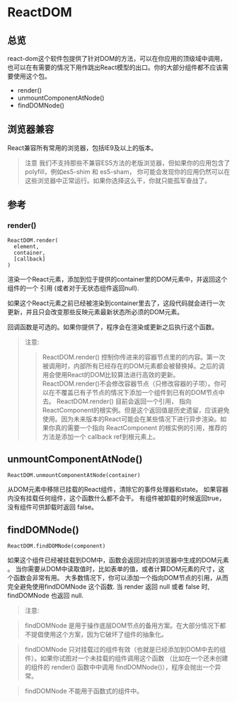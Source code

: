 # ReactDOM

## 总览

react-dom这个软件包提供了针对DOM的方法，可以在你应用的顶级域中调用，也可以在有需要的情况下用作跳出React模型的出口。你的大部分组件都不应该需要使用这个包。

- render()
- unmountComponentAtNode()
- findDOMNode()

## 浏览器兼容

React兼容所有常用的浏览器，包括IE9及以上的版本。

>注意
 我们不支持那些不兼容ES5方法的老版浏览器，但如果你的应用包含了polyfill，例如es5-shim 和 es5-sham，
 你可能会发现你的应用仍然可以在这些浏览器中正常运行。如果你选择这么干，你就只能孤军奋战了。
 
 
## 参考

### render()

    ReactDOM.render(
      element,
      container,
      [callback]
    )
    
渲染一个React元素，添加到位于提供的container里的DOM元素中，并返回这个组件的一个 引用 (或者对于无状态组件返回null).

如果这个React元素之前已经被渲染到container里去了，这段代码就会进行一次更新，并且只会改变那些反映元素最新状态所必须的DOM元素。

回调函数是可选的。如果你提供了，程序会在渲染或更新之后执行这个函数。

> 注意:
>>  ReactDOM.render() 控制你传进来的容器节点里的的内容。第一次被调用时，内部所有已经存在的DOM元素都会被替换掉。之后的调用会使用React的DOM比较算法进行高效的更新。
>>  ReactDOM.render()不会修改容器节点（只修改容器的子项）。你可以在不覆盖已有子节点的情况下添加一个组件到已有的DOM节点中去。
>>  ReactDOM.render() 目前会返回一个引用， 指向 ReactComponent的根实例。但是这个返回值是历史遗留，应该避免使用。因为未来版本的React可能会在某些情况下进行异步渲染。如果你真的需要一个指向 ReactComponent 的根实例的引用，推荐的方法是添加一个 callback ref到根元素上。 

## unmountComponentAtNode()

    ReactDOM.unmountComponentAtNode(container)
    
从DOM元素中移除已挂载的React组件，清除它的事件处理器和state。
如果容器内没有挂载任何组件，这个函数什么都不会干。 有组件被卸载的时候返回true，没有组件可供卸载时返回 false。

## findDOMNode()

    ReactDOM.findDOMNode(component)
    
如果这个组件已经被挂载到DOM中，函数会返回对应的浏览器中生成的DOM元素 。
当你需要从DOM中读取值时，比如表单的值，或者计算DOM元素的尺寸，这个函数会非常有用。
 大多数情况下，你可以添加一个指向DOM节点的引用，从而完全避免使用findDOMNode 这个函数. 当 render 返回 null 或者 false 时, findDOMNode 也返回 null.
 
 > 注意:
 
 >   findDOMNode 是用于操作底层DOM节点的备用方案。在大部分情况下都不提倡使用这个方案，因为它破坏了组件的抽象化。
   
 >   findDOMNode 只对挂载过的组件有效（也就是已经添加到DOM中去的组件）。如果你试图对一个未挂载的组件调用这个函数 （比如在一个还未创建的组件的 render() 函数中中调用 findDOMNode()），程序会抛出一个异常。
 
 >   findDOMNode 不能用于函数式的组件中。




